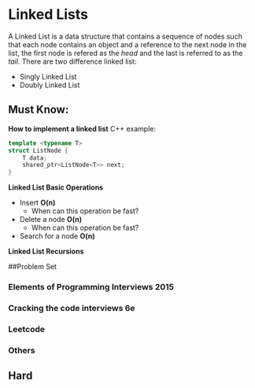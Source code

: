 # Linked Lists
A Linked List is a data structure that contains a sequence of nodes such that each
node contains an object and a reference to the next node in the list, the first node
is refered as the *head* and the last is referred to as the *tail*. There are two 
difference linked list:
* Singly Linked List
* Doubly Linked List

## Must Know:
**How to implement a linked list**
C++ example:
```C++
template <typename T>
struct ListNode {
    T data;
    shared_ptr<ListNode<T>> next;
}
```

**Linked List Basic Operations**
* Insert **O(n)**
    - When can this operation be fast?
* Delete a node **O(n)**
    - When can this operation be fast?
* Search for a node **O(n)**

**Linked List Recursions**

##Problem Set
### Elements of Programming Interviews 2015

### Cracking the code interviews 6e

### Leetcode

### Others

## Hard





